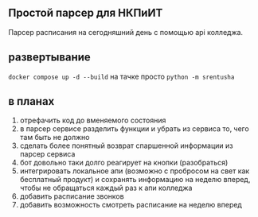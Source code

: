 ## Простой парсер для НКПиИТ
Парсер расписания на сегодняшний день с помощью api колледжа.

## развертывание
`docker compose up -d --build` на тачке просто `python -m srentusha`

## в планах
1. отрефачить код до вменяемого состояния
2. в парсер сервисе разделить функции и убрать из сервиса то, чего там быть не должно
3. сделать более понятный возврат спаршенной информации из парсер сервиса
4. бот довольно таки долго реагирует на кнопки (разобраться)
5. интегрировать локальное апи (возможно с пробросом на свет как бесплатный продукт) и сохранять информацию на неделю вперед, чтобы не обращаться каждый раз к апи колледжа
6. добавить расписание звонков
7. добавить возможность смотреть расписание на неделю вперед
